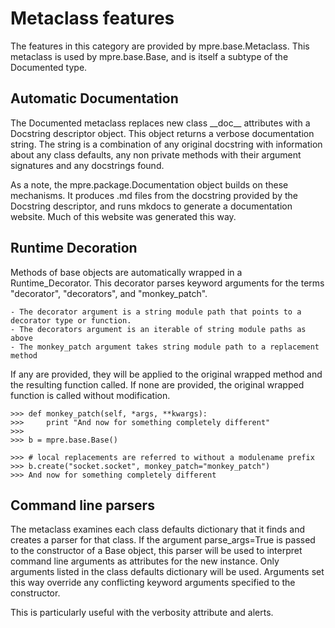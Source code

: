 Metaclass features
==================

The features in this category are provided by mpre.base.Metaclass. This metaclass is used
by mpre.base.Base, and is itself a subtype of the Documented type. 

Automatic Documentation
-----------------
The Documented metaclass replaces new class \_\_doc\_\_ attributes with a Docstring descriptor
object. This object returns a verbose documentation string. The string is a combination of any
original docstring with information about any class defaults, any non private methods
with their argument signatures and any docstrings found.

As a note, the mpre.package.Documentation object builds on these mechanisms. It produces .md 
files from the docstring provided by the Docstring descriptor, and runs mkdocs to generate
a documentation website. Much of this website was generated this way.

Runtime Decoration
------------------

Methods of base objects are automatically wrapped in a Runtime_Decorator. This decorator
parses keyword arguments for the terms "decorator", "decorators", and "monkey_patch". 

    - The decorator argument is a string module path that points to a decorator type or function.
    - The decorators argument is an iterable of string module paths as above
    - The monkey_patch argument takes string module path to a replacement method

If any are provided, they will be applied to the original wrapped method and the resulting function
called. If none are provided, the original wrapped function is called without modification.

    >>> def monkey_patch(self, *args, **kwargs):
    >>>     print "And now for something completely different"
    >>>     
    >>> b = mpre.base.Base()
    
    >>> # local replacements are referred to without a modulename prefix
    >>> b.create("socket.socket", monkey_patch="monkey_patch")
    >>> And now for something completely different
    
Command line parsers
--------------------
The metaclass examines each class defaults dictionary that it finds and creates a parser for that
class. If the argument parse_args=True is passed to the constructor of a Base object, this
parser will be used to interpret command line arguments as attributes for the new instance.
Only arguments listed in the class defaults dictionary will be used. Arguments set this way
override any conflicting keyword arguments specified to the constructor.
    
This is particularly useful with the verbosity attribute and alerts.

